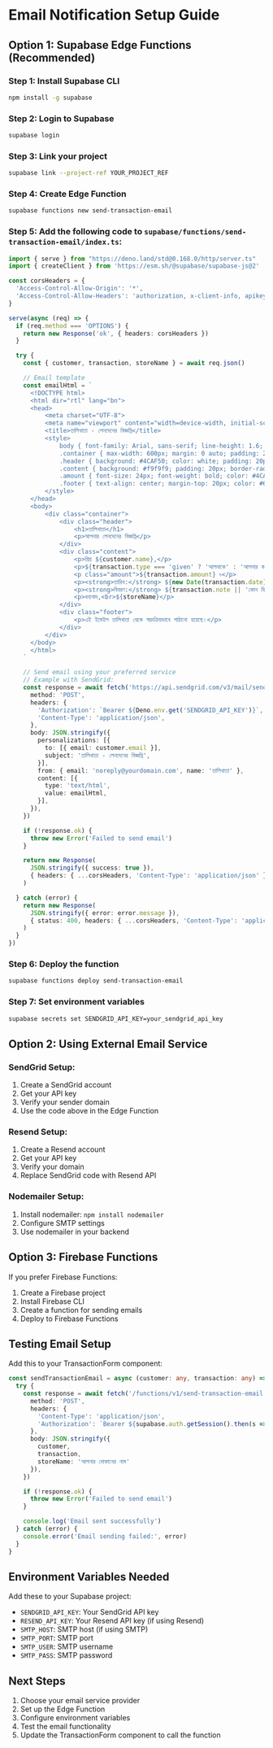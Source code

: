 # Email Notification Setup Guide

## Option 1: Supabase Edge Functions (Recommended)

### Step 1: Install Supabase CLI
```bash
npm install -g supabase
```

### Step 2: Login to Supabase
```bash
supabase login
```

### Step 3: Link your project
```bash
supabase link --project-ref YOUR_PROJECT_REF
```

### Step 4: Create Edge Function
```bash
supabase functions new send-transaction-email
```

### Step 5: Add the following code to `supabase/functions/send-transaction-email/index.ts`:

```typescript
import { serve } from "https://deno.land/std@0.168.0/http/server.ts"
import { createClient } from 'https://esm.sh/@supabase/supabase-js@2'

const corsHeaders = {
  'Access-Control-Allow-Origin': '*',
  'Access-Control-Allow-Headers': 'authorization, x-client-info, apikey, content-type',
}

serve(async (req) => {
  if (req.method === 'OPTIONS') {
    return new Response('ok', { headers: corsHeaders })
  }

  try {
    const { customer, transaction, storeName } = await req.json()

    // Email template
    const emailHtml = `
      <!DOCTYPE html>
      <html dir="rtl" lang="bn">
      <head>
          <meta charset="UTF-8">
          <meta name="viewport" content="width=device-width, initial-scale=1.0">
          <title>তালিখাতা - লেনদেনের বিজ্ঞপ্তি</title>
          <style>
              body { font-family: Arial, sans-serif; line-height: 1.6; color: #333; }
              .container { max-width: 600px; margin: 0 auto; padding: 20px; }
              .header { background: #4CAF50; color: white; padding: 20px; text-align: center; border-radius: 8px 8px 0 0; }
              .content { background: #f9f9f9; padding: 20px; border-radius: 0 0 8px 8px; }
              .amount { font-size: 24px; font-weight: bold; color: #4CAF50; }
              .footer { text-align: center; margin-top: 20px; color: #666; font-size: 12px; }
          </style>
      </head>
      <body>
          <div class="container">
              <div class="header">
                  <h1>তালিখাতা</h1>
                  <p>আপনার লেনদেনের বিজ্ঞপ্তি</p>
              </div>
              <div class="content">
                  <p>প্রিয় ${customer.name},</p>
                  <p>${transaction.type === 'given' ? 'আপনাকে' : 'আপনার কাছ থেকে'} ${transaction.amount} ৳ ${transaction.type === 'given' ? 'দেওয়া হয়েছে' : 'পাওয়া হয়েছে'}।</p>
                  <p class="amount">${transaction.amount} ৳</p>
                  <p><strong>তারিখ:</strong> ${new Date(transaction.date).toLocaleDateString('bn-BD')}</p>
                  <p><strong>বিবরণ:</strong> ${transaction.note || 'কোন বিবরণ নেই'}</p>
                  <p>ধন্যবাদ,<br>${storeName}</p>
              </div>
              <div class="footer">
                  <p>এই ইমেইল তালিখাতা থেকে স্বয়ংক্রিয়ভাবে পাঠানো হয়েছে।</p>
              </div>
          </div>
      </body>
      </html>
    `

    // Send email using your preferred service
    // Example with SendGrid:
    const response = await fetch('https://api.sendgrid.com/v3/mail/send', {
      method: 'POST',
      headers: {
        'Authorization': `Bearer ${Deno.env.get('SENDGRID_API_KEY')}`,
        'Content-Type': 'application/json',
      },
      body: JSON.stringify({
        personalizations: [{
          to: [{ email: customer.email }],
          subject: 'তালিখাতা - লেনদেনের বিজ্ঞপ্তি',
        }],
        from: { email: 'noreply@yourdomain.com', name: 'তালিখাতা' },
        content: [{
          type: 'text/html',
          value: emailHtml,
        }],
      }),
    })

    if (!response.ok) {
      throw new Error('Failed to send email')
    }

    return new Response(
      JSON.stringify({ success: true }),
      { headers: { ...corsHeaders, 'Content-Type': 'application/json' } }
    )

  } catch (error) {
    return new Response(
      JSON.stringify({ error: error.message }),
      { status: 400, headers: { ...corsHeaders, 'Content-Type': 'application/json' } }
    )
  }
})
```

### Step 6: Deploy the function
```bash
supabase functions deploy send-transaction-email
```

### Step 7: Set environment variables
```bash
supabase secrets set SENDGRID_API_KEY=your_sendgrid_api_key
```

## Option 2: Using External Email Service

### SendGrid Setup:
1. Create a SendGrid account
2. Get your API key
3. Verify your sender domain
4. Use the code above in the Edge Function

### Resend Setup:
1. Create a Resend account
2. Get your API key
3. Verify your domain
4. Replace SendGrid code with Resend API

### Nodemailer Setup:
1. Install nodemailer: `npm install nodemailer`
2. Configure SMTP settings
3. Use nodemailer in your backend

## Option 3: Firebase Functions

If you prefer Firebase Functions:

1. Create a Firebase project
2. Install Firebase CLI
3. Create a function for sending emails
4. Deploy to Firebase Functions

## Testing Email Setup

Add this to your TransactionForm component:

```typescript
const sendTransactionEmail = async (customer: any, transaction: any) => {
  try {
    const response = await fetch('/functions/v1/send-transaction-email', {
      method: 'POST',
      headers: {
        'Content-Type': 'application/json',
        'Authorization': `Bearer ${supabase.auth.getSession().then(s => s.data.session?.access_token)}`,
      },
      body: JSON.stringify({
        customer,
        transaction,
        storeName: 'আপনার দোকানের নাম'
      }),
    })

    if (!response.ok) {
      throw new Error('Failed to send email')
    }

    console.log('Email sent successfully')
  } catch (error) {
    console.error('Email sending failed:', error)
  }
}
```

## Environment Variables Needed

Add these to your Supabase project:

- `SENDGRID_API_KEY`: Your SendGrid API key
- `RESEND_API_KEY`: Your Resend API key (if using Resend)
- `SMTP_HOST`: SMTP host (if using SMTP)
- `SMTP_PORT`: SMTP port
- `SMTP_USER`: SMTP username
- `SMTP_PASS`: SMTP password

## Next Steps

1. Choose your email service provider
2. Set up the Edge Function
3. Configure environment variables
4. Test the email functionality
5. Update the TransactionForm component to call the function 